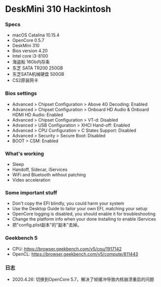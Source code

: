 # DeskMini 310 Hackintosh

### Specs

+ macOS Catalina 10.15.4
+ OpenCore 0.5.7
+ DeskMini 310
+ Bios version 4.20
+ Intel core i3-8100
+ 海盗船 16Gb内存条
+ 东芝 SATA TR200 250GB
+ 东芝SATA机械硬盘 500GB
+ CS2原装网卡

### Bios settings

+ Advanced > Chipset Configuration > Above 4G Decoding: Enabled
+ Advanced > Chipset Configuration > Onboard HD Audio & Onboard HDMI HD Audio: Enabled
+ Advanced > Chipset Configuration > VT-d: Disabled
+ Advanced > USB Configuration > XHCI Hand-off: Enabled
+ Advanced > CPU Configuration > C States Support: Disabled
+ Advanced > Security > Secure Boot: Disabled
+ BOOT > CSM: Enabled

### What's working

+ Sleep
+ Handoff, Sidecar, iServices
+ WiFi and Bluetooth without patching
+ Video acceleration

### Some important stuff

+ Don't copy the EFI blindly, you could harm your system
+ Use the Desktop Guide to tailor your own EFI, matching your setup
+ OpenCore logging is disabled, you should enable it for troubleshooting
+ Change the platform info when your done installing to enable iServices
+ 把"config.plist副本"的"副本"去掉。


### Geekbench 5

+ CPU: https://browser.geekbench.com/v5/cpu/1917142
+ OpenCL: https://browser.geekbench.com/v5/compute/811443 

### 日志

- 2020.4.26: 切换到OpenCore 5.7，解决了帧缓冲导致内核崩溃重启的问题 

